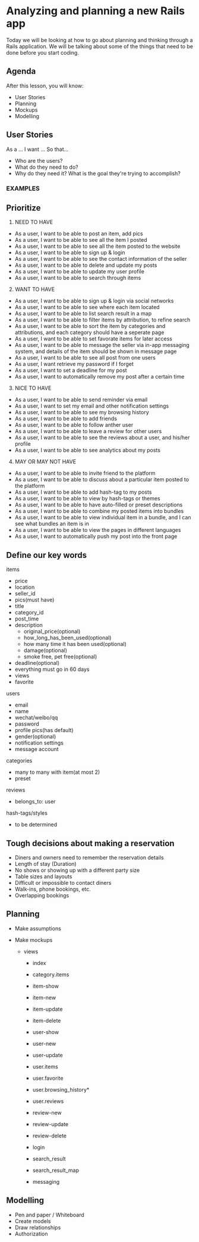 # Analyzing and planning a new Rails app

Today we will be looking at how to go about planning and thinking through a Rails application. We will be talking about some of the things that need to be done before you start coding.

## Agenda
After this lesson, you will know:

  * User Stories
  * Planning
  * Mockups
  * Modelling


## User Stories

As a ...
I want ...
So that...

- Who are the users?
- What do they need to do?
- Why do they need it? What is the goal they're trying to accomplish?







### EXAMPLES







## Prioritize
1. NEED TO HAVE
- As a user, I want to be able to post an item, add pics
- As a user, I want to be able to see all the item I posted
- As a user, I want to be able to see all the item posted to the website
- As a user, I want to be able to sign up & login
- As a user, I want to be able to see the contact information of the seller
- As a user, I want to be able to delete and update my posts
- As a user, I want to be able to update my user profile
- As a user, I want to be able to search through items


2. WANT TO HAVE
- As a user, I want to be able to sign up & login via social networks
- As a user, I want to be able to see where each item located
- As a user, I want to be able to list search result in a map
- As a user, I want to be able to filter items by attribution, to refine search
- As a user, I want to be able to sort the item by categories and attributions, and each category should have a seperate page
- As a user, I want to be able to set favorate items for later access
- As a user, I want to be able to message the seller via in-app messaging system, and details of the item should be shown in message page
- As a user, I want to be able to see all post from one users
- As a user, I want retrieve my password if I forget
- As a user, I want to set a deadline for my post
- As a user, I want to automatically remove my post after a certain time


3. NICE TO HAVE

- As a user, I want to be able to send reminder via email
- As a user, I want to set my email and other notification settings
- As a user, I want to be able to see my browsing history
- As a user, I want to be able to add friends
- As a user, I want to be able to follow anther user
- As a user, I want to be able to leave a review for other users
- As a user, I want to be able to see the reviews about a user, and his/her profile
- As a user, I want to be able to see analytics about my posts


4. MAY OR MAY NOT HAVE
- As a user, I want to be able to invite friend to the platform
- As a user, I want to be able to discuss about a particular item posted to the platform
- As a user, I want to be able to add hash-tag to my posts
- As a user, I want to be able to view by hash-tags or themes
- As a user, I want to be able to have auto-filled or preset descriptions
- As a user, I want to be able to combine my posted items into bundles
- As a user, I want to be able to view individual item in a bundle, and I can see what bundles an item is in
- As a user, I want to be able to view the pages in different languages
- As a user, I want to automatically push my post into the front page


## Define our key words
items
- price
- location
- seller_id
- pics(must have)
- title
- category_id
- post_time
- description
  - original_price(optional)
  - how_long_has_been_used(optional)
  - how many time it has been used(optional)
  - damage(optional)
  - smoke free, pet free(optional)
- deadline(optional)
- everything must go in 60 days
- views
- favorite

users
- email
- name
- wechat/weibo/qq
- password
- profile pics(has default)
- gender(optional)
- notification settings
- message account


categories
- many to many with item(at most 2)
- preset


reviews
- belongs_to: user


hash-tags/styles
- to be determined



## Tough decisions about making a reservation
- Diners and owners need to remember the reservation details
- Length of stay (Duration)
- No shows or showing up with a different party size
- Table sizes and layouts
- Difficult or impossible to contact diners
- Walk-ins, phone bookings, etc.
- Overlapping bookings




## Planning
- Make assumptions


- Make mockups
  - views
    - index

    - category.items

    - item-show
    - item-new
    - item-update
    - item-delete

    - user-show
    - user-new
    - user-update
    - user.items
    - user.favorite
    - user.browsing_history*
    - user.reviews

    - review-new
    - review-update
    - review-delete

    - login

    - search_result
    - search_result_map

    - messaging











## Modelling
- Pen and paper / Whiteboard
- Create models
- Draw relationships
- Authorization
